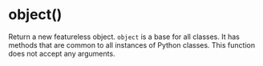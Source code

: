 # object()
Return a new featureless object. `object` is a base for all classes. It has methods that are common to all instances of Python classes. This function does not accept any arguments.